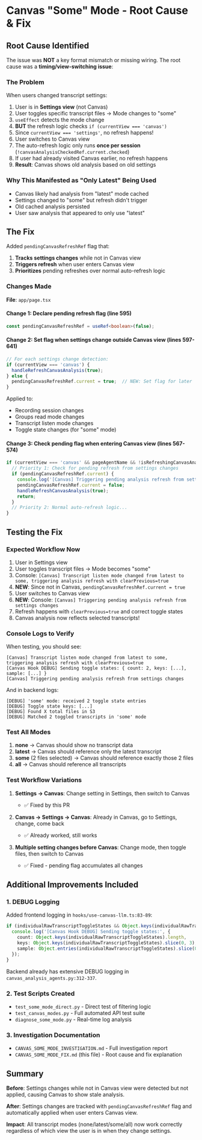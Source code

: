 # Canvas "Some" Mode - Root Cause & Fix

## Root Cause Identified

The issue was **NOT** a key format mismatch or missing wiring. The root cause was a **timing/view-switching issue**:

### The Problem

When users changed transcript settings:

1. User is in **Settings view** (not Canvas)
2. User toggles specific transcript files → Mode changes to "some"
3. `useEffect` detects the mode change
4. **BUT** the refresh logic checks `if (currentView === 'canvas')`
5. Since `currentView === 'settings'`, no refresh happens!
6. User switches to Canvas view
7. The auto-refresh logic only runs **once per session** (`!canvasAnalysisCheckedRef.current.checked`)
8. If user had already visited Canvas earlier, no refresh happens
9. **Result**: Canvas shows old analysis based on old settings

### Why This Manifested as "Only Latest" Being Used

- Canvas likely had analysis from "latest" mode cached
- Settings changed to "some" but refresh didn't trigger
- Old cached analysis persisted
- User saw analysis that appeared to only use "latest"

## The Fix

Added `pendingCanvasRefreshRef` flag that:

1. **Tracks settings changes** while not in Canvas view
2. **Triggers refresh** when user enters Canvas view
3. **Prioritizes** pending refreshes over normal auto-refresh logic

### Changes Made

**File**: `app/page.tsx`

#### Change 1: Declare pending refresh flag (line 595)

```typescript
const pendingCanvasRefreshRef = useRef<boolean>(false);
```

#### Change 2: Set flag when settings change outside Canvas view (lines 597-641)

```typescript
// For each settings change detection:
if (currentView === 'canvas') {
  handleRefreshCanvasAnalysis(true);
} else {
  pendingCanvasRefreshRef.current = true;  // NEW: Set flag for later
}
```

Applied to:
- Recording session changes
- Groups read mode changes
- Transcript listen mode changes
- Toggle state changes (for "some" mode)

#### Change 3: Check pending flag when entering Canvas view (lines 567-574)

```typescript
if (currentView === 'canvas' && pageAgentName && !isRefreshingCanvasAnalysis) {
  // Priority 1: Check for pending refresh from settings changes
  if (pendingCanvasRefreshRef.current) {
    console.log('[Canvas] Triggering pending analysis refresh from settings changes');
    pendingCanvasRefreshRef.current = false;
    handleRefreshCanvasAnalysis(true);
    return;
  }
  // Priority 2: Normal auto-refresh logic...
}
```

## Testing the Fix

### Expected Workflow Now

1. User in Settings view
2. User toggles transcript files → Mode becomes "some"
3. Console: `[Canvas] Transcript listen mode changed from latest to some, triggering analysis refresh with clearPrevious=true`
4. **NEW**: Since not in Canvas, `pendingCanvasRefreshRef.current = true`
5. User switches to Canvas view
6. **NEW**: Console: `[Canvas] Triggering pending analysis refresh from settings changes`
7. Refresh happens with `clearPrevious=true` and correct toggle states
8. Canvas analysis now reflects selected transcripts!

### Console Logs to Verify

When testing, you should see:

```
[Canvas] Transcript listen mode changed from latest to some, triggering analysis refresh with clearPrevious=true
[Canvas Hook DEBUG] Sending toggle states: { count: 2, keys: [...], sample: [...] }
[Canvas] Triggering pending analysis refresh from settings changes
```

And in backend logs:
```
[DEBUG] 'some' mode: received 2 toggle state entries
[DEBUG] Toggle state keys: [...]
[DEBUG] Found X total files in S3
[DEBUG] Matched 2 toggled transcripts in 'some' mode
```

### Test All Modes

1. **none** → Canvas should show no transcript data
2. **latest** → Canvas should reference only the latest transcript
3. **some** (2 files selected) → Canvas should reference exactly those 2 files
4. **all** → Canvas should reference all transcripts

### Test Workflow Variations

1. **Settings → Canvas**: Change setting in Settings, then switch to Canvas
   - ✅ Fixed by this PR

2. **Canvas → Settings → Canvas**: Already in Canvas, go to Settings, change, come back
   - ✅ Already worked, still works

3. **Multiple setting changes before Canvas**: Change mode, then toggle files, then switch to Canvas
   - ✅ Fixed - pending flag accumulates all changes

## Additional Improvements Included

### 1. DEBUG Logging

Added frontend logging in `hooks/use-canvas-llm.ts:83-89`:

```typescript
if (individualRawTranscriptToggleStates && Object.keys(individualRawTranscriptToggleStates).length > 0) {
  console.log('[Canvas Hook DEBUG] Sending toggle states:', {
    count: Object.keys(individualRawTranscriptToggleStates).length,
    keys: Object.keys(individualRawTranscriptToggleStates).slice(0, 3),
    sample: Object.entries(individualRawTranscriptToggleStates).slice(0, 2)
  });
}
```

Backend already has extensive DEBUG logging in `canvas_analysis_agents.py:312-337`.

### 2. Test Scripts Created

- `test_some_mode_direct.py` - Direct test of filtering logic
- `test_canvas_modes.py` - Full automated API test suite
- `diagnose_some_mode.py` - Real-time log analysis

### 3. Investigation Documentation

- `CANVAS_SOME_MODE_INVESTIGATION.md` - Full investigation report
- `CANVAS_SOME_MODE_FIX.md` (this file) - Root cause and fix explanation

## Summary

**Before**: Settings changes while not in Canvas view were detected but not applied, causing Canvas to show stale analysis.

**After**: Settings changes are tracked with `pendingCanvasRefreshRef` flag and automatically applied when user enters Canvas view.

**Impact**: All transcript modes (none/latest/some/all) now work correctly regardless of which view the user is in when they change settings.
